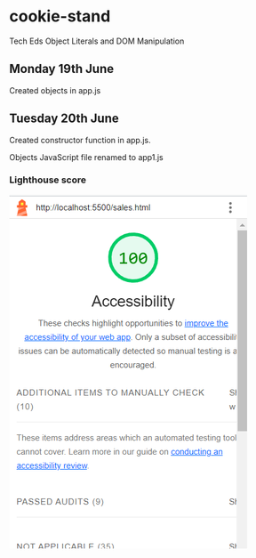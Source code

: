 # cookie-stand

Tech Eds Object Literals and DOM Manipulation

## Monday 19th June

Created objects in app.js

## Tuesday 20th June

Created constructor function in app.js.

Objects JavaScript file renamed to app1.js

### Lighthouse score

![Lighthouse score](/images/Screenshot%202023-06-20%20151831.png "Lighthouse score")
